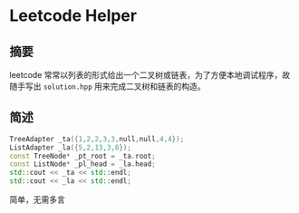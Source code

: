 # Leetcode Helper

## 摘要

leetcode 常常以列表的形式给出一个二叉树或链表，为了方便本地调试程序，故随手写出 `solution.hpp` 用来完成二叉树和链表的构造。

## 简述

~~~cpp
TreeAdapter _ta({1,2,2,3,3,null,null,4,4});
ListAdapter _la({5,2,13,3,8});
const TreeNode* _pt_root = _ta.root;
const ListNode* _pl_head = _la.head;
std::cout << _ta << std::endl;
std::cout << _la << std::endl;
~~~

简单，无需多言
